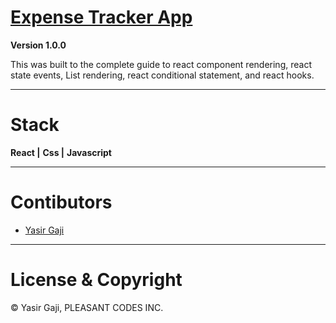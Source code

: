 # [Expense Tracker App](https://r-c-g.netlify.app/) 

**Version 1.0.0**

This was built to the complete guide to react component rendering, react state events, List rendering, react conditional statement, and react hooks.

---
# Stack
**React |**
**Css |**
**Javascript**

---
# Contibutors
- [Yasir Gaji](yasirgaji.dev)

---
# License & Copyright

© Yasir Gaji, PLEASANT CODES INC.
